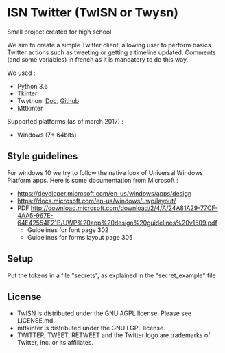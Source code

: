 # ISN Twitter (TwISN or Twysn)
Small project created for high school

We aim to create a simple Twitter client, allowing user to perform basics Twitter actions such as tweeting or getting a
timeline updated. Comments (and some variables) in french as it is mandatory to do this way.

We used :
- Python 3.6
- Tkinter
- Twython: [Doc](https://twython.readthedocs.io), [Github](https://github.com/ryanmcgrath/twython)
- Mttkinter 

Supported platforms (as of march 2017) :
- Windows (7+ 64bits)


## Style guidelines
For windows 10 we try to follow the native look of Universal Windows Platform apps.
Here is some documentation from Microsoft :
- https://developer.microsoft.com/en-us/windows/apps/design
- https://docs.microsoft.com/en-us/windows/uwp/layout/
- PDF http://download.microsoft.com/download/2/4/A/24A81A29-77CF-4AA5-967E-64E42554F21B/UWP%20app%20design%20guidelines%20v1509.pdf
    - Guidelines for font page 302
    - Guidelines for forms layout page 305

## Setup
Put the tokens in a file "secrets", as explained in the "secret_example" file

## License

- TwISN is distributed under the GNU AGPL license. Please see LICENSE.md. 
- mttkinter is distributed under the GNU LGPL license.
- TWITTER, TWEET, RETWEET and the Twitter logo are trademarks of Twitter, Inc. or its affiliates.
